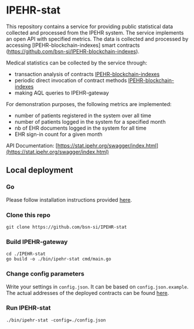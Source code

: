 # IPEHR-stat

This repository contains a service for providing public statistical data collected and processed from the IPEHR system. 
The service implements an open API with specified metrics.
The data is collected and processed by accessing [IPEHR-blockchain-indexes] smart contracts (https://github.com/bsn-si/IPEHR-blockchain-indexes).

Medical statistics can be collected by the service through:
- transaction analysis of contracts [IPEHR-blockchain-indexes](https://github.com/bsn-si/IPEHR-blockchain-indexes)
- periodic direct invocation of contract methods [IPEHR-blockchain-indexes](https://github.com/bsn-si/IPEHR-blockchain-indexes)
- making AQL queries to IPEHR-gateway

For demonstration purposes, the following metrics are implemented:
- number of patients registered in the system over all time
- number of patients logged in the system for a specified month
- nb of EHR documents logged in the system for all time
- EHR sign-in count for a given month

API Documentation: [https://stat.ipehr.org/swagger/index.html](https://stat.ipehr.org/swagger/index.html)

## Local deployment

### Go 
Please follow installation instructions provided [here](https://go.dev/doc/install).

### Clone this repo

```
git clone https://github.com/bsn-si/IPEHR-stat
```

### Build IPEHR-gateway

```
cd ./IPEHR-stat
go build -o ./bin/ipehr-stat cmd/main.go
```

### Change config parameters

Write your settings in `config.json`. It can be based on `config.json.example`.  
The actual addresses of the deployed contracts can be found [here](https://github.com/bsn-si/IPEHR-blockchain-indexes/blob/develop/deploys.md).

### Run IPEHR-stat

```
./bin/ipehr-stat -config=./config.json
```
